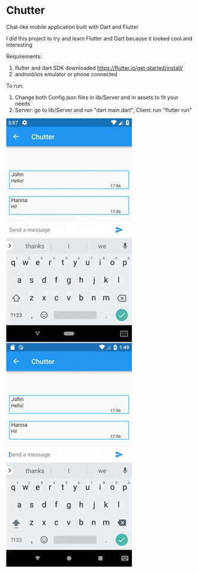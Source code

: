 # Chutter
Chat-like mobile application built with Dart and Flutter

I did this project to try and learn Flutter and Dart because it looked cool and interesting

Requirements:
1. flutter and dart SDK downloaded https://flutter.io/get-started/install/
2. android/ios emulator or phone connected

To run:
1. Change both Config.json files in lib/Server and in assets to fit your needs
2. Server: go to lib/Server and run "dart main.dart", Client: run "flutter run"

![Alt text](screenshots/flutter_01.png?raw=true "screenshot_1")
![Alt text](screenshots/flutter_02.png?raw=true "screenshot_2")
